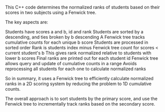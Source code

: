 This C++ code determines the normalized ranks of students based on their scores in two subjects using a Fenwick tree.

The key aspects are:

Students have scores a and b, id and rank
Students are sorted by a descending, and ties broken by b descending
A Fenwick tree tracks cumulative counts for each unique b score
Students are processed in sorted order
Rank is students index minus Fenwick tree count for scores < current student's b
This gives rank normalized relative to students with lower b scores
Final ranks are printed out for each student id
Fenwick tree allows query and update of cumulative counts in a range
Avoids reprocessing all students for each one to calculate normalized ranks

So in summary, it uses a Fenwick tree to efficiently calculate normalized ranks in a 2D scoring system by reducing the problem to 1D cumulative counts.

The overall approach is to sort students by the primary score, and use the Fenwick tree to incrementally track ranks based on the secondary score.